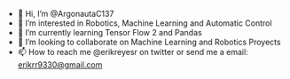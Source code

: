 - 👋 Hi, I’m @ArgonautaC137
- 👀 I’m interested in Robotics, Machine Learning and Automatic Control
- 🌱 I’m currently learning Tensor Flow 2 and Pandas
- 💞️ I’m looking to collaborate on Machine Learning and Robotics Proyects
- 📫 How to reach me @erikreyesr on twitter or send me a email: erikrr9330@gmail.com

<!---
ArgonautaC137/ArgonautaC137 is a ✨ special ✨ repository because its `README.md` (this file) appears on your GitHub profile.
You can click the Preview link to take a look at your changes.
--->
